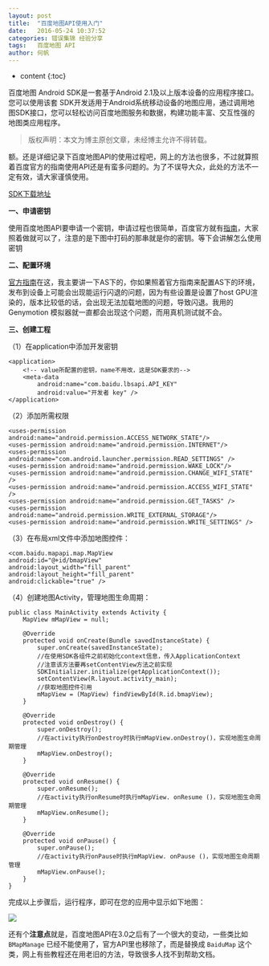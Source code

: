 ```yaml
---
layout: post
title:  "百度地图API使用入门"
date:   2016-05-24 10:37:52
categories: 错误集锦 经验分享
tags:	百度地图 API
author: 何帆
---
```


* content
{:toc}


百度地图 Android SDK是一套基于Android 2.1及以上版本设备的应用程序接口。 您可以使用该套 SDK开发适用于Android系统移动设备的地图应用，通过调用地图SDK接口，您可以轻松访问百度地图服务和数据，构建功能丰富、交互性强的地图类应用程序。



> 版权声明：本文为博主原创文章，未经博主允许不得转载。  

额。还是详细记录下百度地图API的使用过程吧，网上的方法也很多，不过就算照着百度官方的指南使用API还是有蛮多问题的。为了不误导大众，此处的方法不一定有效，请大家谨慎使用。

[SDK下载地址](http://developer.baidu.com/map/index.php?title=androidsdk/sdkandev-download)

**一、申请密钥**

使用百度地图API要申请一个密钥，申请过程也很简单，百度官方就有[指南](http://lbsyun.baidu.com/index.php?title=androidsdk/guide/key)，大家照着做就可以了，注意的是下图中打码的那串就是你的密钥。等下会讲解怎么使用密钥

**二、配置环境**

[官方指南](http://lbsyun.baidu.com/index.php?title=androidsdk/guide/buildproject#Android_Studio.E5.B7.A5.E7.A8.8B.E9.85.8D.E7.BD.AE.E6.96.B9.E6.B3.95)在这，我主要讲一下AS下的，你如果照着官方指南来配置AS下的环境，发布到设备上可能会出现能运行闪退的问题，因为有些设置是设置了host GPU渲染的，版本比较低的话，会出现无法加载地图的问题，导致闪退。我用的Genymotion 模拟器就一直都会出现这个问题，而用真机测试就不会。  

**三、创建工程**

（1）在application中添加开发密钥

    <application>  
    	<!-- value所配置的密钥，name不用改，这是SDK要求的-->
    	<meta-data  
    		android:name="com.baidu.lbsapi.API_KEY"  
    		android:value="开发者 key" />  
    </application>

（2）添加所需权限

    <uses-permission android:name="android.permission.ACCESS_NETWORK_STATE"/>
    <uses-permission android:name="android.permission.INTERNET"/>
    <uses-permission android:name="com.android.launcher.permission.READ_SETTINGS" />
    <uses-permission android:name="android.permission.WAKE_LOCK"/>
    <uses-permission android:name="android.permission.CHANGE_WIFI_STATE" />
    <uses-permission android:name="android.permission.ACCESS_WIFI_STATE" />
    <uses-permission android:name="android.permission.GET_TASKS" />
    <uses-permission android:name="android.permission.WRITE_EXTERNAL_STORAGE"/>
    <uses-permission android:name="android.permission.WRITE_SETTINGS" />

（3）在布局xml文件中添加地图控件：

    <com.baidu.mapapi.map.MapView  
    android:id="@+id/bmapView"  
    android:layout_width="fill_parent"  
    android:layout_height="fill_parent"  
    android:clickable="true" />

（4）创建地图Activity，管理地图生命周期：

    public class MainActivity extends Activity {  
	    MapView mMapView = null;  
	    
		@Override  
	    protected void onCreate(Bundle savedInstanceState) {  
		    super.onCreate(savedInstanceState);   
		    //在使用SDK各组件之前初始化context信息，传入ApplicationContext  
		    //注意该方法要再setContentView方法之前实现  
		    SDKInitializer.initialize(getApplicationContext());  
		    setContentView(R.layout.activity_main);  
		    //获取地图控件引用  
		    mMapView = (MapView) findViewById(R.id.bmapView);  
	    } 
 
	    @Override  
	    protected void onDestroy() {  
		    super.onDestroy();  
		    //在activity执行onDestroy时执行mMapView.onDestroy()，实现地图生命周期管理  
		    mMapView.onDestroy();  
	    }  

	    @Override  
	    protected void onResume() {  
		    super.onResume();  
		    //在activity执行onResume时执行mMapView. onResume ()，实现地图生命周期管理  
		    mMapView.onResume();  
	    }  

	    @Override  
	    protected void onPause() {  
		    super.onPause();  
		    //在activity执行onPause时执行mMapView. onPause ()，实现地图生命周期管理  
		    mMapView.onPause();  
	    }  
    }

完成以上步骤后，运行程序，即可在您的应用中显示如下地图：

![](http://ww2.sinaimg.cn/mw690/005JzrjDgw1f46zkg5suej30k00zktas.jpg)

还有个**注意点**就是，百度地图API在3.0之后有了一个很大的变动，一些类比如 `BMapManage` 已经不能使用了，官方API里也移除了，而是替换成 `BaiduMap` 这个类，网上有些教程还在用老旧的方法，导致很多人找不到帮助文档。
